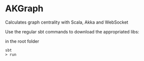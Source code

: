 # AKGraph
Calculates graph centrality with Scala, Akka and WebSocket

Use the regular sbt commands to download the appropriated libs:

in the root folder

    sbt
    > run



